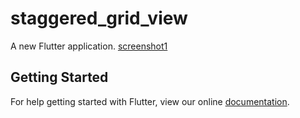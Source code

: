 # staggered_grid_view

A new Flutter application.
[screenshot1](https://github.com/Gursewak-Uppal/Staggered_Grid_View/blob/master/Screenshot_1540985796.png)

## Getting Started

For help getting started with Flutter, view our online
[documentation](https://flutter.io/).
